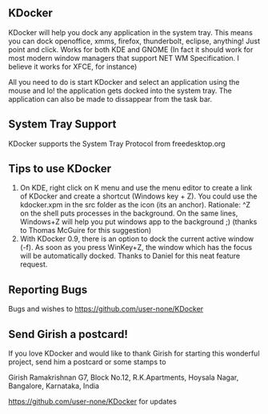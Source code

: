 KDocker
-------
KDocker will help you dock any application in the system tray. This means you
can dock openoffice, xmms, firefox, thunderbolt, eclipse, anything! Just point
and click. Works for both KDE and GNOME (In fact it should work for most modern
window managers that support NET WM Specification. I believe it works for XFCE,
for instance)

All you need to do is start KDocker and select an application using the mouse
and lo! the application gets docked into the system tray. The application can 
also be made to dissappear from the task bar.

System Tray Support
-------------------
KDocker supports the System Tray Protocol from freedesktop.org

Tips to use KDocker
-------------------
1. On KDE, right click on K menu and use the menu editor to create a link of
KDocker and create a shortcut (Windows key + Z). You could use the kdocker.xpm
in the src folder as the icon (its an anchor).
Rationale: ^Z on the shell puts processes in the background. On the same lines,
Windows+Z will help you put windows app to the background ;) (thanks to Thomas
McGuire for this suggestion)
2. With KDocker 0.9, there is an option to dock the current active window (-f).
As soon as you press WinKey+Z, the window which has the focus will be
automatically docked. Thanks to Daniel for this neat feature request.

Reporting Bugs 
--------------
Bugs and wishes to https://github.com/user-none/KDocker

Send Girish a postcard!
-------------------
If you love KDocker and would like to thank Girish for starting this wonderful
project, send him a postcard or some stamps to

Girish Ramakrishnan
G7, Block No.12, R.K.Apartments,
Hoysala Nagar,
Bangalore,
Karnataka, India

https://github.com/user-none/KDocker for updates

